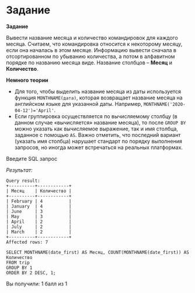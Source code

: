 # Задание

**Задание**

Вывести название месяца и количество командировок для каждого месяца. Считаем, что командировка относится к некоторому месяцу, если она началась в этом месяце. Информацию вывести сначала в отсортированном по убыванию количества, а потом в алфавитном порядке по названию месяца виде. Название столбцов – **Месяц** и **Количество**.

**Немного теории**

- Для того, чтобы выделить название месяца из даты используется функция `MONTHNAME(дата)`, которая возвращает название месяца на английском языке для указанной даты. Например, `MONTHNAME('2020-04-12')='April'`.
- Если группировка осуществляется по вычисляемому столбцу (в данном случае «вычисляется» название месяца), то после `GROUP BY` можно указать как вычисляемое выражение, так и имя столбца, заданное с помощью `AS`. Важно отметить, что последний вариант (указать имя столбца)  нарушает стандарт по порядку выполнения запросов, но иногда может встречаться на реальных платформах.

Введите SQL запрос

*Результат:*

```mysql
Query result:
+----------+------------+
| Месяц    | Количество |
+----------+------------+
| February | 4          |
| January  | 4          |
| June     | 3          |
| May      | 3          |
| April    | 2          |
| July     | 2          |
| March    | 2          |
+----------+------------+
Affected rows: 7
```

```mysql
SELECT MONTHNAME(date_first) AS Месяц, COUNT(MONTHNAME(date_first)) AS Количество
FROM trip
GROUP BY 1
ORDER BY 2 DESC, 1;
```

Вы получили: 1 балл из 1
